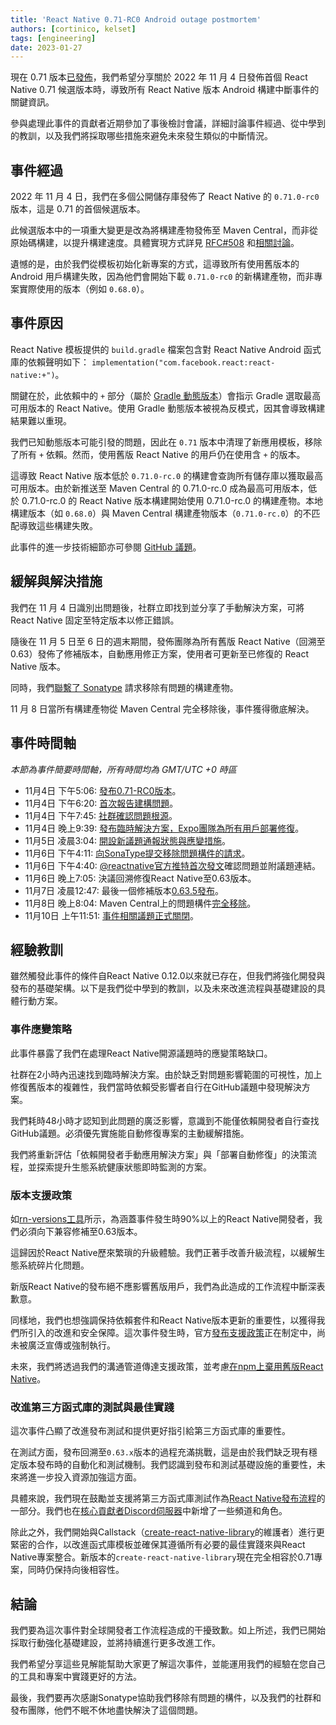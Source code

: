 ```yaml
---
title: 'React Native 0.71-RC0 Android outage postmortem'
authors: [cortinico, kelset]
tags: [engineering]
date: 2023-01-27
---
```


現在 0.71 版本[已發佈](/blog/2023/01/12/version-071)，我們希望分享關於 2022 年 11 月 4 日發佈首個 React Native 0.71 候選版本時，導致所有 React Native 版本 Android 構建中斷事件的關鍵資訊。

參與處理此事件的貢獻者近期參加了事後檢討會議，詳細討論事件經過、從中學到的教訓，以及我們將採取哪些措施來避免未來發生類似的中斷情況。

<!--truncate-->

## 事件經過

2022 年 11 月 4 日，我們在多個公開儲存庫發佈了 React Native 的 `0.71.0-rc0` 版本，這是 0.71 的首個候選版本。

此候選版本中的一項重大變更是改為將構建產物發佈至 Maven Central，而非從原始碼構建，以提升構建速度。具體實現方式詳見 [RFC#508](https://github.com/react-native-community/discussions-and-proposals/pull/508) 和[相關討論](https://github.com/reactwg/react-native-new-architecture/discussions/105)。

遺憾的是，由於我們從模板初始化新專案的方式，這導致所有使用舊版本的 Android 用戶構建失敗，因為他們會開始下載 `0.71.0-rc0` 的新構建產物，而非專案實際使用的版本（例如 `0.68.0`）。

## 事件原因

React Native 模板提供的 `build.gradle` 檔案包含對 React Native Android 函式庫的依賴聲明如下：
`implementation("com.facebook.react:react-native:+")`。

關鍵在於，此依賴中的 `+` 部分（屬於 [Gradle 動態版本](https://docs.gradle.org/current/userguide/dynamic_versions.html)）會指示 Gradle 選取最高可用版本的 React Native。使用 Gradle 動態版本被視為反模式，因其會導致構建結果難以重現。

我們已知動態版本可能引發的問題，因此在 `0.71` 版本中清理了新應用模板，移除了所有 `+` 依賴。然而，使用舊版 React Native 的用戶仍在使用含 `+` 的版本。

這導致 React Native 版本低於 `0.71.0-rc.0` 的構建會查詢所有儲存庫以獲取最高可用版本。由於新推送至 Maven Central 的 0.71.0-rc.0 成為最高可用版本，低於 0.71.0-rc.0 的 React Native 版本構建開始使用 0.71.0-rc.0 的構建產物。本地構建版本（如 `0.68.0`）與 Maven Central 構建產物版本（`0.71.0-rc.0`）的不匹配導致這些構建失敗。

此事件的進一步技術細節亦可參閱 [GitHub 議題](https://github.com/facebook/react-native/issues/35210)。

## 緩解與解決措施

我們在 11 月 4 日識別出問題後，社群立即找到並分享了手動解決方案，可將 React Native 固定至特定版本以修正錯誤。

隨後在 11 月 5 日至 6 日的週末期間，發佈團隊為所有舊版 React Native（回溯至 0.63）發佈了修補版本，自動應用修正方案，使用者可更新至已修復的 React Native 版本。

同時，我們[聯繫了 Sonatype](https://issues.sonatype.org/browse/OSSRH-86006) 請求移除有問題的構建產物。

11 月 8 日當所有構建產物從 Maven Central 完全移除後，事件獲得徹底解決。

## 事件時間軸

_本節為事件簡要時間軸，所有時間均為 GMT/UTC +0 時區_

- 11月4日 下午5:06: [發布0.71-RC0版本](https://github.com/facebook/react-native/releases/tag/v0.71.0-rc.0)。
- 11月4日 下午6:20: [首次報告建構問題](https://github.com/facebook/react-native/issues/35204)。
- 11月4日 下午7:45: [社群確認問題根源](https://github.com/facebook/react-native/issues/35204#issuecomment-1304090948)。
- 11月4日 晚上9:39: [發布臨時解決方案，Expo團隊為所有用戶部署修復](https://github.com/facebook/react-native/issues/35204#issuecomment-1304281740)。
- 11月5日 凌晨3:04: [開設新議題通報狀態與應變措施](https://github.com/facebook/react-native/issues/35210)。
- 11月6日 下午4:11: [向SonaType提交移除問題構件的請求](https://issues.sonatype.org/browse/OSSRH-86006?focusedCommentId=1216303&page=com.atlassian.jira.plugin.system.issuetabpanels%3Acomment-tabpanel#comment-1216303)。
- 11月6日 下午4:40: [@reactnative官方推特首次發文](https://twitter.com/reactnative/status/1589296764678705155)確認問題並附議題連結。
- 11月6日 晚上7:05: 決議回溯修復React Native至0.63版本。
- 11月7日 凌晨12:47: 最後一個修補版本[0.63.5發布](https://github.com/facebook/react-native/releases/tag/v0.63.5)。
- 11月8日 晚上8:04: Maven Central上的問題構件[完全移除](https://issues.sonatype.org/browse/OSSRH-86006?focusedCommentId=1216303&page=com.atlassian.jira.plugin.system.issuetabpanels%3Acomment-tabpanel#comment-1216303)。
- 11月10日 上午11:51: [事件相關議題正式關閉](https://github.com/facebook/react-native/issues/35210#issuecomment-1310170361)。

## 經驗教訓

雖然觸發此事件的條件自React Native 0.12.0以來就已存在，但我們將強化開發與發布的基礎架構。以下是我們從中學到的教訓，以及未來改進流程與基礎建設的具體行動方案。

### 事件應變策略

此事件暴露了我們在處理React Native開源議題時的應變策略缺口。

社群在2小時內迅速找到臨時解決方案。由於缺乏對問題影響範圍的可視性，加上修復舊版本的複雜性，我們當時依賴受影響者自行在GitHub議題中發現解決方案。

我們耗時48小時才認知到此問題的廣泛影響，意識到不能僅依賴開發者自行查找GitHub議題。必須優先實施能自動修復專案的主動緩解措施。

我們將重新評估「依賴開發者手動應用解決方案」與「部署自動修復」的決策流程，並探索提升生態系統健康狀態即時監測的方案。

### 版本支援政策

如[rn-versions工具](https://rn-versions.github.io/)所示，為涵蓋事件發生時90%以上的React Native開發者，我們必須向下兼容修補至0.63版本。

這歸因於React Native歷來繁瑣的升級體驗。我們正著手改善升級流程，以緩解生態系統碎片化問題。

新版React Native的發布絕不應影響舊版用戶，我們為此造成的工作流程中斷深表歉意。

同樣地，我們也想強調保持依賴套件和React Native版本更新的重要性，以獲得我們所引入的改進和安全保障。這次事件發生時，官方[發布支援政策](https://github.com/reactwg/react-native-releases#releases-support-policy)正在制定中，尚未被廣泛宣傳或強制執行。

未來，我們將透過我們的溝通管道傳達支援政策，並考慮[在npm上棄用舊版React Native](https://docs.npmjs.com/deprecating-and-undeprecating-packages-or-package-versions)。

### 改進第三方函式庫的測試與最佳實踐

這次事件凸顯了改進發布測試和提供更好指引給第三方函式庫的重要性。

在測試方面，發布回溯至`0.63.x`版本的過程充滿挑戰，這是由於我們缺乏現有穩定版本發布時的自動化和測試機制。我們認識到發布和測試基礎設施的重要性，未來將進一步投入資源加強這方面。

具體來說，我們現在鼓勵並支援將第三方函式庫測試作為[React Native發布流程](https://github.com/reactwg/react-native-releases/discussions/41)的一部分。我們也在[核心貢獻者Discord伺服器](https://github.com/facebook/react-native/blob/main/ECOSYSTEM.md#core-contributors)中新增了一些頻道和角色。

除此之外，我們開始與Callstack（[create-react-native-library](https://github.com/callstack/react-native-builder-bob/tree/main/packages/create-react-native-library)的維護者）進行更緊密的合作，以改進函式庫模板並確保其遵循所有必要的最佳實踐來與React Native專案整合。新版本的`create-react-native-library`現在完全相容於0.71專案，同時仍保持向後相容性。

## 結論

我們要為這次事件對全球開發者工作流程造成的干擾致歉。如上所述，我們已開始採取行動強化基礎建設，並將持續進行更多改進工作。

我們希望分享這些見解能幫助大家更了解這次事件，並能運用我們的經驗在您自己的工具和專案中實踐更好的方法。

最後，我們要再次感謝Sonatype協助我們移除有問題的構件，以及我們的社群和發布團隊，他們不眠不休地盡快解決了這個問題。